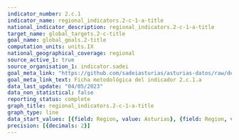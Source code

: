 ```yaml
---
indicator_number: 2.c.1
indicator_name: regional_indicators.2-c-1-a-title
national_indicator_description: regional_indicators.2-c-1-a-title
target_name: global_targets.2-c-title
goal_name: global_goals.2-title
computation_units: units.IX
national_geographical_coverage: regional
source_active_1: true
source_organisation_1: indicator.sadei
goal_meta_link: "https://github.com/sadeiasturias/asturias-datos/raw/develop/descargas/metodologia/2.c.1.a.pdf"
goal_meta_link_text: Ficha metodológica del indicador 2.c.1.a
data_last_update: "04/05/2023"
data_non_statistical: false
reporting_status: complete
graph_title: regional_indicators.2-c-1-a-title
graph_type: line
data_start_values: [{field: Region, value: Asturias}, {field: Region, value: España}]
precision: [{decimals: 2}]
---
```

